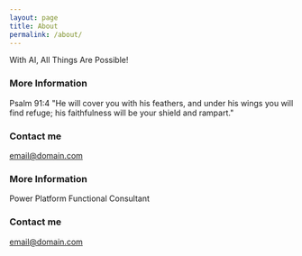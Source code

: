 ```yaml
---
layout: page
title: About
permalink: /about/
---
```


With AI, All Things Are Possible!

### More Information

Psalm 91:4 "He will cover you with his feathers, and under his wings you will find refuge; his faithfulness will be your shield and rampart."

### Contact me

[email@domain.com](mailto:gordon.bowers@slps.org)
### More Information

Power Platform Functional Consultant

### Contact me

[email@domain.com](mailto:gordon.bowers@slps.org)
